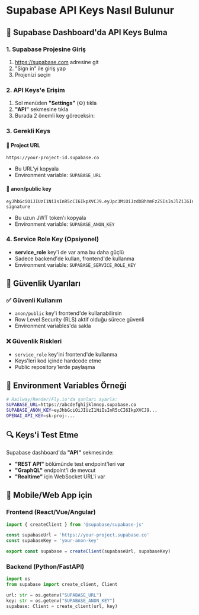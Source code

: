 # Supabase API Keys Nasıl Bulunur

## 📍 Supabase Dashboard'da API Keys Bulma

### 1. Supabase Projesine Giriş
1. https://supabase.com adresine git
2. "Sign in" ile giriş yap
3. Projenizi seçin

### 2. API Keys'e Erişim
1. Sol menüden **"Settings"** (⚙️) tıkla
2. **"API"** sekmesine tıkla
3. Burada 2 önemli key göreceksin:

### 3. Gerekli Keys

#### 🔑 **Project URL**
```
https://your-project-id.supabase.co
```
- Bu URL'yi kopyala
- Environment variable: `SUPABASE_URL`

#### 🔑 **anon/public key**
```
eyJhbGciOiJIUzI1NiIsInR5cCI6IkpXVCJ9.eyJpc3MiOiJzdXBhYmFzZSIsInJlZiI6InlvdXItcHJvamVjdC1pZCIsInJvbGUiOiJhbm9uIiwiaWF0IjoxNjQ5OTk5OTk5LCJleHAiOjE5NjU1NzU5OTl9.example-signature
```
- Bu uzun JWT token'ı kopyala
- Environment variable: `SUPABASE_ANON_KEY`

### 4. Service Role Key (Opsiyonel)
- **service_role** key'i de var ama bu daha güçlü
- Sadece backend'de kullan, frontend'de kullanma
- Environment variable: `SUPABASE_SERVICE_ROLE_KEY`

## 🚨 Güvenlik Uyarıları

### ✅ Güvenli Kullanım
- `anon/public` key'i frontend'de kullanabilirsin
- Row Level Security (RLS) aktif olduğu sürece güvenli
- Environment variables'da sakla

### ❌ Güvenlik Riskleri
- `service_role` key'ini frontend'de kullanma
- Keys'leri kod içinde hardcode etme
- Public repository'lerde paylaşma

## 📝 Environment Variables Örneği

```bash
# Railway/Render/Fly.io'da şunları ayarla:
SUPABASE_URL=https://abcdefghijklmnop.supabase.co
SUPABASE_ANON_KEY=eyJhbGciOiJIUzI1NiIsInR5cCI6IkpXVCJ9...
OPENAI_API_KEY=sk-proj-...
```

## 🔍 Keys'i Test Etme

Supabase dashboard'da **"API"** sekmesinde:
- **"REST API"** bölümünde test endpoint'leri var
- **"GraphQL"** endpoint'i de mevcut
- **"Realtime"** için WebSocket URL'i var

## 📱 Mobile/Web App için

### Frontend (React/Vue/Angular)
```javascript
import { createClient } from '@supabase/supabase-js'

const supabaseUrl = 'https://your-project.supabase.co'
const supabaseKey = 'your-anon-key'

export const supabase = createClient(supabaseUrl, supabaseKey)
```

### Backend (Python/FastAPI)
```python
import os
from supabase import create_client, Client

url: str = os.getenv("SUPABASE_URL")
key: str = os.getenv("SUPABASE_ANON_KEY")
supabase: Client = create_client(url, key)
```
